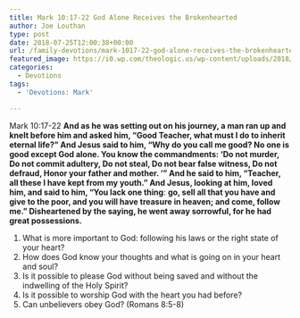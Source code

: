 ```yaml
---
title: Mark 10:17-22 God Alone Receives the Brokenhearted
author: Joe Louthan
type: post
date: 2018-07-25T12:00:38+00:00
url: /family-devotions/mark-1017-22-god-alone-receives-the-brokenhearted/
featured_image: https://i0.wp.com/theologic.us/wp-content/uploads/2018/07/DishonestSecondFawn-size_restricted.gif?resize=500%2C288
categories:
  - Devotions
tags:
  - 'Devotions: Mark'

---
```

Mark 10:17-22 **And as he was setting out on his journey, a man ran up and knelt before him and asked him, “Good Teacher, what must I do to inherit eternal life?” And Jesus said to him, “Why do you call me good? No one is good except God alone. You know the commandments: ‘Do not murder, Do not commit adultery, Do not steal, Do not bear false witness, Do not defraud, Honor your father and mother. ’” And he said to him, “Teacher, all these I have kept from my youth.” And Jesus, looking at him, loved him, and said to him, “You lack one thing**: **go, sell all that you have and give to the poor, and you will have treasure in heaven; and come, follow me.” Disheartened by the saying, he went away sorrowful, for he had great possessions.**

  1. What is more important to God: following his laws or the right state of your heart?
  2. How does God know your thoughts and what is going on in your heart and soul?
  3. Is it possible to please God without being saved and without the indwelling of the Holy Spirit?
  4. Is it possible to worship God with the heart you had before?
  5. Can unbelievers obey God? (Romans 8:5-8)